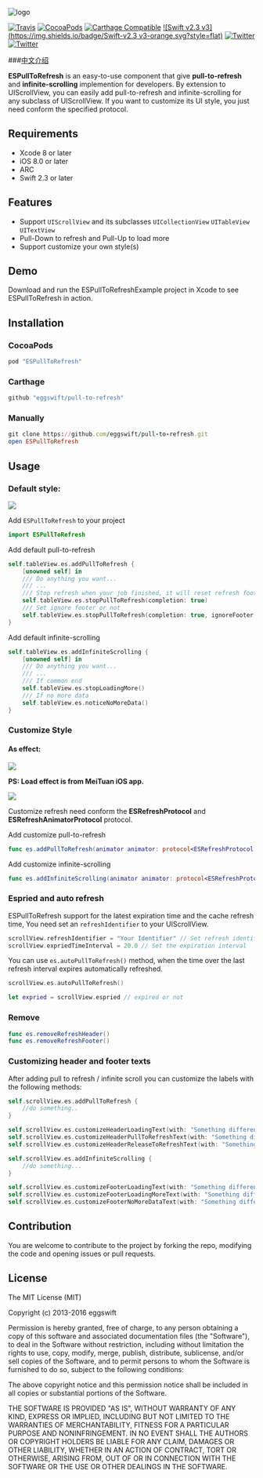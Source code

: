 
![logo](logo.png)

[![Travis](https://travis-ci.org/eggswift/pull-to-refresh.svg?branch=master)](https://travis-ci.org/eggswift/pull-to-refresh)
[![CocoaPods](https://img.shields.io/cocoapods/v/ESPullToRefresh.svg)](http://cocoapods.org/pods/pull-to-refresh)
[![Carthage Compatible](https://img.shields.io/badge/Carthage-compatible-4BC51D.svg?style=flat)](https://github.com/Carthage/Carthage)
[![Swift v2.3 v3](https://img.shields.io/badge/Swift-v2.3 v3-orange.svg?style=flat)](https://developer.apple.com/swift/)
[![Twitter](https://img.shields.io/badge/Twitter-@lihao_iOS-blue.svg?style=flat)](https://twitter.com/lihao_iOS)
[![Twitter](https://img.shields.io/badge/Weibo-@李昊_____-orange.svg?style=flat)](http://weibo.com/5120522686/profile?rightmod=1&wvr=6&mod=personinfo&is_all=1)

###[中文介绍](README_CN.md)

**ESPullToRefresh** is an easy-to-use component that give **pull-to-refresh** and **infinite-scrolling** implemention for developers. By extension to UIScrollView, you can easily add pull-to-refresh and infinite-scrolling for any subclass of UIScrollView. If you want to customize its UI style, you just need conform the specified protocol.


## Requirements

* Xcode 8 or later
* iOS 8.0 or later
* ARC
* Swift 2.3 or later

## Features

* Support `UIScrollView` and its subclasses `UICollectionView` `UITableView` `UITextView`
* Pull-Down to refresh and Pull-Up to load more
* Support customize your own style(s)

## Demo

Download and run the ESPullToRefreshExample project in Xcode to see ESPullToRefresh in action.


## Installation

### CocoaPods

``` ruby
pod "ESPullToRefresh"
```

### Carthage

```ruby
github "eggswift/pull-to-refresh"
```

### Manually

``` ruby
git clone https://github.com/eggswift/pull-to-refresh.git
open ESPullToRefresh
```

## Usage

### Default style:


![](example_default.gif)



Add `ESPullToRefresh` to your project

```swift
import ESPullToRefresh
```

Add default pull-to-refresh

``` swift
self.tableView.es.addPullToRefresh {
	[unowned self] in
	/// Do anything you want...
	/// ...
	/// Stop refresh when your job finished, it will reset refresh footer if completion is true
	self.tableView.es.stopPullToRefresh(completion: true)
	/// Set ignore footer or not
	self.tableView.es.stopPullToRefresh(completion: true, ignoreFooter: false)
}
```

Add default infinite-scrolling
``` swift
self.tableView.es.addInfiniteScrolling {
	[unowned self] in
	/// Do anything you want...
	/// ...
	/// If common end
	self.tableView.es.stopLoadingMore()
	/// If no more data
	self.tableView.es.noticeNoMoreData()
}
```


### Customize Style

#### As effect:

![](example_meituan.gif)

**PS: Load effect is from MeiTuan iOS app.**

![](example_wechat.gif)


Customize refresh need conform the **ESRefreshProtocol** and **ESRefreshAnimatorProtocol** protocol.

Add customize pull-to-refresh

``` swift
func es.addPullToRefresh(animator animator: protocol<ESRefreshProtocol, ESRefreshAnimatorProtocol>, handler: ESRefreshHandler)
```

Add customize infinite-scrolling

``` swift
func es.addInfiniteScrolling(animator animator: protocol<ESRefreshProtocol, ESRefreshAnimatorProtocol>, handler: ESRefreshHandler)
```

### Espried and auto refresh

ESPullToRefresh support for the latest expiration time and the cache refresh time, You need set an `refreshIdentifier` to your UIScrollView.
``` swift
scrollView.refreshIdentifier = "Your Identifier" // Set refresh identifier
scrollView.expriedTimeInterval = 20.0 // Set the expiration interval
```
You can use `es.autoPullToRefresh()` method, when the time over the last refresh interval expires automatically refreshed.
``` swift
scrollView.es.autoPullToRefresh()

let expried = scrollView.espried // expired or not
```


### Remove

``` swift
func es.removeRefreshHeader()
func es.removeRefreshFooter()
```
### Customizing header and footer texts

After adding pull to refresh / infinite scroll you can customize the labels with the following methods:

``` swift
self.scrollView.es.addPullToRefresh {
    //do something..
}

self.scrollView.es.customizeHeaderLoadingText(with: "Something different for your app!")
self.scrollView.es.customizeHeaderPullToRefreshText(with: "Something different for your app!")
self.scrollView.es.customizeHeaderReleaseToRefreshText(with: "Something different for your app!")

self.scrollView.es.addInfiniteScrolling {
    //do something...
}

self.scrollView.es.customizeFooterLoadingText(with: "Something different for your app!")
self.scrollView.es.customizeFooterLoadingMoreText(with: "Something different for your app!")
self.scrollView.es.customizeFooterNoMoreDataText(with: "Something different for your app!")

```

## Contribution

You are welcome to contribute to the project by forking the repo, modifying the code and opening issues or pull requests.

## License

The MIT License (MIT)

Copyright (c) 2013-2016 eggswift

Permission is hereby granted, free of charge, to any person obtaining a copy
of this software and associated documentation files (the "Software"), to deal
in the Software without restriction, including without limitation the rights
to use, copy, modify, merge, publish, distribute, sublicense, and/or sell
copies of the Software, and to permit persons to whom the Software is
furnished to do so, subject to the following conditions:

The above copyright notice and this permission notice shall be included in all
copies or substantial portions of the Software.

THE SOFTWARE IS PROVIDED "AS IS", WITHOUT WARRANTY OF ANY KIND, EXPRESS OR
IMPLIED, INCLUDING BUT NOT LIMITED TO THE WARRANTIES OF MERCHANTABILITY,
FITNESS FOR A PARTICULAR PURPOSE AND NONINFRINGEMENT. IN NO EVENT SHALL THE
AUTHORS OR COPYRIGHT HOLDERS BE LIABLE FOR ANY CLAIM, DAMAGES OR OTHER
LIABILITY, WHETHER IN AN ACTION OF CONTRACT, TORT OR OTHERWISE, ARISING FROM,
OUT OF OR IN CONNECTION WITH THE SOFTWARE OR THE USE OR OTHER DEALINGS IN THE
SOFTWARE.


